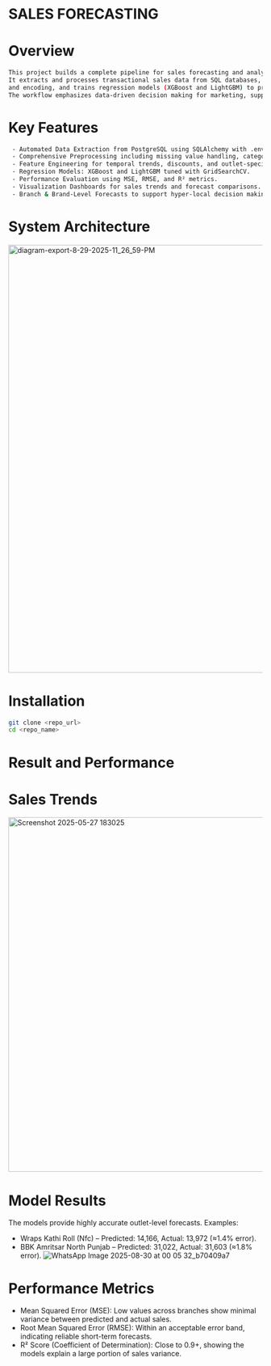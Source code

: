 # SALES FORECASTING 
# Overview
```bash
This project builds a complete pipeline for sales forecasting and analysis using advanced machine learning models.
It extracts and processes transactional sales data from SQL databases, applies feature engineering
and encoding, and trains regression models (XGBoost and LightGBM) to predict future sales.
The workflow emphasizes data-driven decision making for marketing, supply chain optimization, and discount strategies.
```
# Key Features 
``` bash
 - Automated Data Extraction from PostgreSQL using SQLAlchemy with .env for credentials.
 - Comprehensive Preprocessing including missing value handling, categorical encoding, and scaling.
 - Feature Engineering for temporal trends, discounts, and outlet-specific performance.
 - Regression Models: XGBoost and LightGBM tuned with GridSearchCV.
 - Performance Evaluation using MSE, RMSE, and R² metrics.
 - Visualization Dashboards for sales trends and forecast comparisons.
 - Branch & Brand-Level Forecasts to support hyper-local decision making.
```
# System Architecture 

<img width="1375" height="847" alt="diagram-export-8-29-2025-11_26_59-PM" src="https://github.com/user-attachments/assets/e00222b7-df40-4a63-9c1d-e430c27236c2" />

# Installation 
```bash
git clone <repo_url>
cd <repo_name>
```

# Result and Performance 
# Sales Trends 
<img width="1721" height="702" alt="Screenshot 2025-05-27 183025" src="https://github.com/user-attachments/assets/17d3712d-aa5a-4cad-9bd5-b5158129e737" />

# Model Results 
The models provide highly accurate outlet-level forecasts.
Examples:
 - Wraps Kathi Roll (Nfc) – Predicted: 14,166, Actual: 13,972 (≈1.4% error).
 - BBK Amritsar North Punjab – Predicted: 31,022, Actual: 31,603 (≈1.8% error).
![WhatsApp Image 2025-08-30 at 00 05 32_b70409a7](https://github.com/user-attachments/assets/02cf33d8-1242-4fb9-abff-fe672de35d2e)

# Performance Metrics 
 - Mean Squared Error (MSE): Low values across branches show minimal variance between predicted and actual sales.
 - Root Mean Squared Error (RMSE): Within an acceptable error band, indicating reliable short-term forecasts.
 - R² Score (Coefficient of Determination): Close to 0.9+, showing the models explain a large portion of sales variance.



